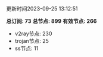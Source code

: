 更新时间2023-09-25 13:12:51

**总订阅: 73**
**总节点: 899**
**有效节点: 266**
- v2ray节点: 230
- trojan节点: 25
- ss节点: 11
